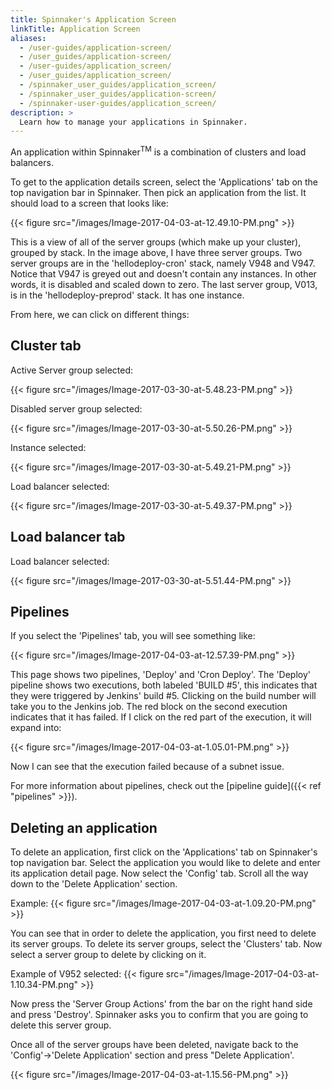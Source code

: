 ```yaml
---
title: Spinnaker's Application Screen
linkTitle: Application Screen
aliases:
  - /user-guides/application-screen/
  - /user_guides/application-screen/
  - /user-guides/application_screen/
  - /user_guides/application_screen/
  - /spinnaker_user_guides/application_screen/
  - /spinnaker_user_guides/application-screen/
  - /spinnaker-user-guides/application_screen/
description: >
  Learn how to manage your applications in Spinnaker.
---
```


An application within Spinnaker<sup>TM</sup> is a combination of clusters and load balancers.

To get to the application details screen, select the 'Applications' tab on the top navigation bar in Spinnaker. Then pick an application from the list. It should load to a screen that looks like:

{{< figure src="/images/Image-2017-04-03-at-12.49.10-PM.png" >}}

This is a view of all of the server groups (which make up your cluster), grouped by stack. In the image above, I have three server groups. Two server groups are in the 'hellodeploy-cron' stack, namely V948 and V947. Notice that V947 is greyed out and doesn't contain any instances. In other words, it is disabled and scaled down to zero. The last server group, V013, is in the 'hellodeploy-preprod' stack. It has one instance.

From here, we can click on different things:

## Cluster tab
Active Server group selected:

{{< figure src="/images/Image-2017-03-30-at-5.48.23-PM.png" >}}


Disabled server group selected:

{{< figure src="/images/Image-2017-03-30-at-5.50.26-PM.png" >}}


Instance selected:

{{< figure src="/images/Image-2017-03-30-at-5.49.21-PM.png" >}}


Load balancer selected:

{{< figure src="/images/Image-2017-03-30-at-5.49.37-PM.png" >}}


## Load balancer tab

Load balancer selected:

{{< figure src="/images/Image-2017-03-30-at-5.51.44-PM.png" >}}

## Pipelines

If you select the 'Pipelines' tab, you will see something like:

{{< figure src="/images/Image-2017-04-03-at-12.57.39-PM.png" >}}

This page shows two pipelines, 'Deploy' and 'Cron Deploy'. The 'Deploy' pipeline shows two executions, both labeled 'BUILD #5', this indicates that they were triggered by Jenkins' build #5. Clicking on the build number will take you to the Jenkins job. The red block on the second execution indicates that it has failed. If I click on the red part of the execution, it will expand into:

{{< figure src="/images/Image-2017-04-03-at-1.05.01-PM.png" >}}

Now I can see that the execution failed because of a subnet issue.


For more information about pipelines, check out the [pipeline guide]({{< ref "pipelines" >}}).


## Deleting an application

To delete an application, first click on the 'Applications' tab on Spinnaker's top navigation bar. Select the application you would like to delete and enter its application detail page. Now select the 'Config' tab. Scroll all the way down to the 'Delete Application' section.

Example:
{{< figure src="/images/Image-2017-04-03-at-1.09.20-PM.png" >}}

You can see that in order to delete the application, you first need to delete its server groups. To delete its server groups, select the 'Clusters' tab. Now select a server group to delete by clicking on it.

Example of V952 selected:
{{< figure src="/images/Image-2017-04-03-at-1.10.34-PM.png" >}}

Now press the 'Server Group Actions' from the bar on the right hand side and press 'Destroy'. Spinnaker asks you to confirm that you are going to delete this server group.

Once all of the server groups have been deleted, navigate back to the 'Config'->'Delete Application' section and press "Delete Application'.

{{< figure src="/images/Image-2017-04-03-at-1.15.56-PM.png" >}}
